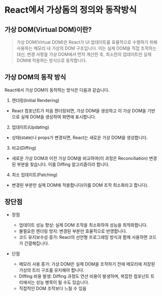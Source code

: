 # React에서 가상돔의 정의와 동작방식

## 가상 DOM(Virtual DOM)이란?

> 가상 DOM(Virtual DOM)은 React가 UI 업데이트를 효율적으로 수행하기 위해 사용하는 메모리 내 가상의 DOM 구조입니다. 이는 실제 DOM을 직접 조작하는 대신, 변경 사항을 가상 DOM에서 먼저 계산한 후, 최소한의 업데이트만 실제 DOM에 적용하는 방식으로 동작합니다.

## 가상 DOM의 동작 방식

React에서 가상 DOM이 동작하는 방식은 다음과 같습니다.

1. 렌더링(Initial Rendering)

- React 컴포넌트가 처음 렌더링되면, 가상 DOM을 생성하고 이 가상 DOM을 기반으로 실제 DOM을 생성하여 화면에 표시합니다.

2. 업데이트(Updating)

- 상태(state)나 props가 변경되면, React는 새로운 가상 DOM을 생성합니다.

3. 비교(Diffing)

- 새로운 가상 DOM과 이전 가상 DOM을 비교하여(이 과정은 Reconciliation) 변경된 부분을 찾습니다. 이를 Diffing 알고리즘이라 합니다.

4. 최소 업데이트(Patching)

- 변경된 부분만 실제 DOM에 적용합니다(이를 DOM 조작 최소화라고 합니다).

## 장단점

- 장점

  - 업데이트 성능 향상: 실제 DOM 조작을 최소화하여 성능을 최적화합니다.
  - 불필요한 렌더링 방지: 변경된 부분만 효율적으로 반영합니다.
  - 코드 유지보수성 증가: React의 선언형 프로그래밍 방식과 함께 사용하면 코드가 간결해집니다.

- 단점

  - 메모리 사용 증가: 가상 DOM은 실제 DOM을 조작하기 전에 메모리에 저장된 가상의 트리 구조를 유지해야 합니다.
  - Diffing 비용 발생: Diffing 과정도 연산 비용이 발생하며, 복잡한 컴포넌트 트리에서는 성능 병목이 될 수도 있습니다.
  - 직접적인 DOM 조작보다 느릴 수 있음
